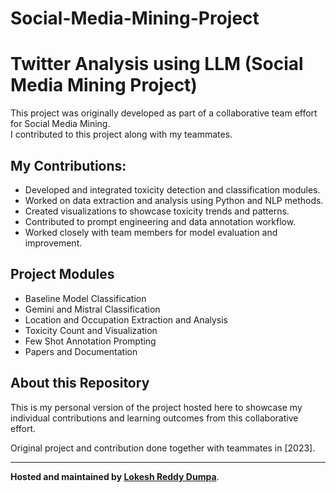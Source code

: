 # Social-Media-Mining-Project

# Twitter Analysis using LLM (Social Media Mining Project)

This project was originally developed as part of a collaborative team effort for Social Media Mining.  
I contributed to this project along with my teammates.

## My Contributions:

- Developed and integrated toxicity detection and classification modules.
- Worked on data extraction and analysis using Python and NLP methods.
- Created visualizations to showcase toxicity trends and patterns.
- Contributed to prompt engineering and data annotation workflow.
- Worked closely with team members for model evaluation and improvement.

## Project Modules

- Baseline Model Classification
- Gemini and Mistral Classification
- Location and Occupation Extraction and Analysis
- Toxicity Count and Visualization
- Few Shot Annotation Prompting
- Papers and Documentation

## About this Repository

This is my personal version of the project hosted here to showcase my individual contributions and learning outcomes from this collaborative effort.

Original project and contribution done together with teammates in [2023].

---
**Hosted and maintained by [Lokesh Reddy Dumpa](https://github.com/lokeshspycric)**.
